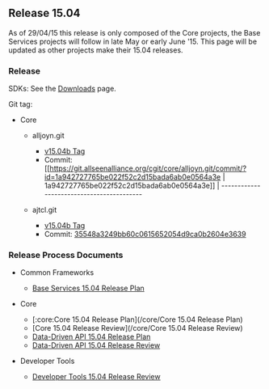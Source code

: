 ##  Release 15.04 

As of 29/04/15 this release is only composed of the Core projects, the Base Services projects will follow in late May or early June '15. This page will be updated as other projects make their 15.04 releases.
### Release

SDKs: See the [Downloads](https///allseenalliance.org/source-code) page.

Git tag:

*  Core
    * alljoyn.git
      * [v15.04b Tag](https///git.allseenalliance.org/cgit/core/alljoyn.git/tag/?id=v15.04b)
      * Commit:[[https://git.allseenalliance.org/cgit/core/alljoyn.git/commit/?id=1a942727765be022f52c2d15bada6ab0e0564a3e
 | 1a942727765be022f52c2d15bada6ab0e0564a3e]]
 | ------------------------------------------

    * ajtcl.git
      * [v15.04b Tag](https///git.allseenalliance.org/cgit/core/ajtcl.git/tag/?id=v15.04b)
      * Commit: [ 35548a3249bb60c0615652054d9ca0b2604e3639](https///git.allseenalliance.org/cgit/core/ajtcl.git/commit/?id=35548a3249bb60c0615652054d9ca0b2604e3639 )


### Release Process Documents


*  Common Frameworks
    * [Base Services 15.04 Release Plan](baseservices/base_services_15.04_release_plan)

*  Core
    * [:core:Core 15.04 Release Plan](/core/Core 15.04 Release Plan)
    * [Core 15.04 Release Review](/core/Core 15.04 Release Review)
    * [Data-Driven API 15.04 Release Plan](datadriven/ddapi_15.04_release_plan)
    * [Data-Driven API 15.04 Release Review](datadriven/ddapi_15.04_release_review)

*  Developer Tools
    * [Developer Tools 15.04 Release Review](devtools/developer_tools_15.04_release_review)
